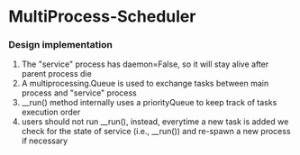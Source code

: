# MultiProcess-Scheduler

### Design implementation

1. The "service" process  has daemon=False, so it will stay alive after parent
process die
1. A multiprocessing.Queue is used to exchange tasks between main process and
"service" process
1. __run() method internally uses a priorityQueue to keep track of tasks
execution order
1. users should not run __run(), instead, everytime a new task is added we
check for the state of service (i.e., __run()) and re-spawn a new process if
necessary
